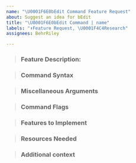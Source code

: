 ```yaml
---
name: "\U0001F6E0️bEdit Command Feature Request"
about: Suggest an idea for bEdit
title: "\U0001F6E0️bEdit Command | name"
labels: "⬆️Feature Request, \U0001F4C4Research"
assignees: BehrRiley

---
```


<!--- Remove any sections that don't apply or you don't/can't provide more information for. --->


> ### **Feature Description**:
<!--- 
> ### **Describe the solution you'd like**
<!--- A clear and concise description of what you want to happen. --->


<!--- > ### **Describe alternatives you've considered**
A clear and concise description of any alternative solutions or features you've considered. --->


> ### **Command Syntax**
<!--- Specify the exact usage this command would be used as well as what the command would do. Additionally, specify each sub-command / argument's usage if applicable. --->


> ### **Miscellaneous Arguments**
<!--- Specify any non-pertinent or miscellaneous features that would be either helpful or not explicitly related to the commands direct usage - such as: `/dcommand Help` | Would display a helpful syntax with explaination of usage and syntax of the command and it's sub-commands / arguments. --->


> ### **Command Flags**
<!--- Similar to arguments, specify flags (optimally with short-hands available) to change the outcome of data or information returned, if applicable. --->


> ### **Features to Implement**
<!--- Specific features that would be required to make this command work, if you are familiar with them. --->


> ### **Resources Needed**
<!--- If you are aware of specific conditions or features that we do not have access to, specify them here in a checklist formatted like this:
- [ ] To-Do | We need this because it's to-do.
This is not referring to scripts needed to be written in Denizen, but only explicitly features we do not currently have access to presently. --->


> ### **Additional context**
<!--- Add any other context or screenshots about the feature request here. --->
